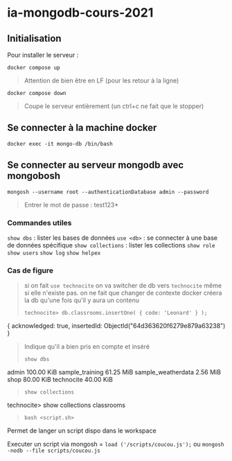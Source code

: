 # ia-mongodb-cours-2021

## Initialisation 

Pour installer le serveur : 

`docker compose up`
> Attention de bien être en LF (pour les retour à la ligne)

`docker compose down`
> Coupe le serveur entièrement (un ctrl+c ne fait que le stopper)

## Se connecter à la machine docker

`docker exec -it mongo-db /bin/bash`

## Se connecter au serveur mongodb avec mongobosh

`mongosh --username root --authenticationDatabase admin --password`
> Entrer le mot de passe : test123*

### Commandes utiles

`show dbs` : lister les bases de données
`use <db>` : se connecter à une base de données spécifique
`show collections` : lister les collections
`show role`
`show users`
`show log`
`show helpex`


### Cas de figure

> si on fait `use technocite` on va switcher de db vers `technocite` même si elle n'existe pas.
> on ne fait que changer de contexte
> docker créera la db qu'une fois qu'il y aura un contenu
>
> `technocite> db.classrooms.insertOne( { code: 'Leonard' } );` 

{
  acknowledged: true,
  insertedId: ObjectId("64d363620f6279e879a63238")
}

> Indique qu'il a bien pris en compte et inséré
>
> `show dbs`

admin               100.00 KiB
sample_training      61.25 MiB
sample_weatherdata    2.56 MiB
shop                 80.00 KiB
technocite           40.00 KiB

> `show collections`

technocite> show collections
classrooms

> `bash <script.sh>`

Permet de langer un script dispo dans le workspace

Executer un script via mongosh = 
`load ('/scripts/coucou.js');`
ou
`mongosh -nodb --file scripts/coucou.js`


